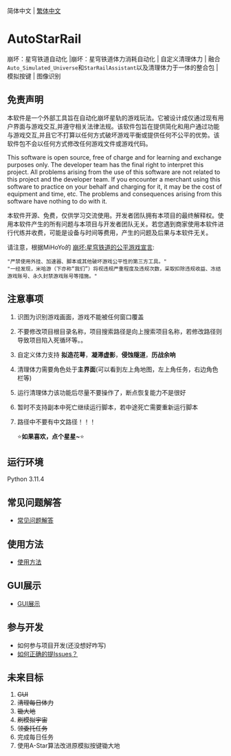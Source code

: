 简体中文 | [繁体中文](./README_TC.md)

# AutoStarRail

崩坏：星穹铁道自动化 |崩坏：星穹铁道体力消耗自动化 | 自定义清理体力 | 融合`Auto_Simulated_Universe`和`StarRailAssistant`以及清理体力于一体的整合包 | 模拟按键 | 图像识别



## 免责声明

本软件是一个外部工具旨在自动化崩坏星轨的游戏玩法。它被设计成仅通过现有用户界面与游戏交互,并遵守相关法律法规。该软件包旨在提供简化和用户通过功能与游戏交互,并且它不打算以任何方式破坏游戏平衡或提供任何不公平的优势。该软件包不会以任何方式修改任何游戏文件或游戏代码。

This software is open source, free of charge and for learning and exchange purposes only. The developer team has the final right to interpret this project. All problems arising from the use of this software are not related to this project and the developer team. If you encounter a merchant using this software to practice on your behalf and charging for it, it may be the cost of equipment and time, etc. The problems and consequences arising from this software have nothing to do with it.

本软件开源、免费，仅供学习交流使用。开发者团队拥有本项目的最终解释权。使用本软件产生的所有问题与本项目与开发者团队无关。若您遇到商家使用本软件进行代练并收费，可能是设备与时间等费用，产生的问题及后果与本软件无关。

请注意，根据MiHoYo的 [崩坏:星穹铁道的公平游戏宣言](https://sr.mihoyo.com/news/111246?nav=news&type=notice):

```
"严禁使用外挂、加速器、脚本或其他破坏游戏公平性的第三方工具。"
"一经发现，米哈游（下亦称“我们”）将视违规严重程度及违规次数，采取扣除违规收益、冻结游戏账号、永久封禁游戏账号等措施。"
```



## 注意事项

1. 识图为识别游戏画面，游戏不能被任何窗口覆盖

2. 不要修改项目根目录名称，项目搜索路径是向上搜索项目名称，若修改路径则导致项目陷入死循环等。。

3. 自定义体力支持 **拟造花萼**，**凝滞虚影**，**侵蚀隧道**，**历战余响**

4. 清理体力需要角色处于**主界面**(可以看到左上角地图，左上角任务，右边角色栏等)

5. 运行清理体力该功能后尽量不要操作了，断点恢复能力不是很好

6. 暂时不支持副本中死亡继续运行脚本，若中途死亡需要重新运行脚本

7. 路径中不要有中文路径！！！

   ⭐**如果喜欢，点个星星~**⭐

## 运行环境

Python 3.11.4

## 常见问题解答

- [常见问题解答](./doc/readme/CN/常见问题.md)

## 使用方法

- [使用方法](./doc/readme/CN/使用方法.md)

## GUI展示

- [GUI展示](./doc/readme/CN/gui展示.md)

## 参与开发

- 如何参与项目开发(还没想好咋写)
- [如何正确的提Issues？](https://www.bilibili.com/video/BV18T411z7R4/?spm_id_from=333.999.0.0&vd_source=ec620e4f4feee0d5f5bfc246495f7f84)

## 未来目标

1. ~~GUI~~
2. ~~清理每日体力~~
3. ~~锄大地~~
4. ~~刷模拟宇宙~~
5. ~~领委托任务~~
6. 完成每日任务
7. 使用A-Star算法改进原模拟按键锄大地



